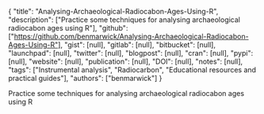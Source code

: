 {
  "title": "Analysing-Archaeological-Radiocabon-Ages-Using-R",
  "description": ["Practice some techniques for analysing archaeological radiocabon ages using R"],
  "github": ["https://github.com/benmarwick/Analysing-Archaeological-Radiocabon-Ages-Using-R"],
  "gist": [null],
  "gitlab": [null],
  "bitbucket": [null],
  "launchpad": [null],
  "twitter": [null],
  "blogpost": [null],
  "cran": [null],
  "pypi": [null],
  "website": [null],
  "publication": [null],
  "DOI": [null],
  "notes": [null],
  "tags": ["Instrumental analysis", "Radiocarbon", "Educational resources and practical guides"],
  "authors": ["benmarwick"]
}

<!-- Generated by csv2md.R – do not edit by hand -->

Practice some techniques for analysing archaeological radiocabon ages using R